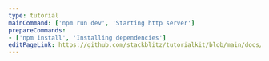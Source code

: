 ```yaml
---
type: tutorial
mainCommand: ['npm run dev', 'Starting http server']
prepareCommands:
- ['npm install', 'Installing dependencies']
editPageLink: https://github.com/stackblitz/tutorialkit/blob/main/docs/demo/src/content/tutorial/${path}?plain=1
---
```

